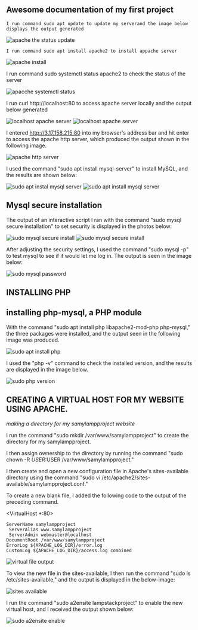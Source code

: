 ## Awesome documentation of my first project

`I run command sudo apt update to update my serverand the image below displays the output generated`

![apache the status update](./images/apache%20status%20update.png)

`I run command sudo apt install apache2 to install appache server`

![apache install](./images/sudo%20apache%20install.png) 

I run command sudo systemctl status apache2 to check the status of the server

![ apacche systemctl status](./images/sudo%20systemctl%20status%20.png)

I run curl http://localhost:80 to access apache server locally and the output below generated

![ localhost apache server](./images/curl%20localhost1.png)
![localhost apache server](./images/curl%20localhost2.png)

I entered http://3.17.158.215:80 into my browser's address bar and hit enter to access the apache http server, which produced the output shown in the following image.

![ apache http server](./images/apache2%20default%20page.png)

I used the command "sudo apt install mysql-server" to install MySQL, and the results are shown below:

![sudo apt instal mysql server](./images/sudo%20mysql%20install.png)
![sudo apt install mysql server](./images/sudo%20mysql%20installation.png)

## Mysql secure installation

The output of an interactive script I ran with the command "sudo mysql secure installation" to set security is displayed in the photos below:

![sudo mysql secure install](./images/mysql%20secure%20install1.png)
![sudo mysql secure install](./images/mysql%20secure%20install2.png)

After adjusting the security settings, I used the command "sudo mysql -p" to test mysql to see if it would let me log in. The output is seen in the image below:

![sudo mysql password](./images/mysql%20pswd%20test.png)

## INSTALLING PHP

## installing php-mysql, a PHP module

With the command "sudo apt install php libapache2-mod-php php-mysql," the three packages were installed, and the output seen in the following image was produced.

![sudo apt install php](./images/sudo%20apt%20install%20php.png)

I used the "php -v" command to check the installed version, and the results are displayed in the image below.

![sudo php version](./images/php%20version.png)

## CREATING A VIRTUAL HOST FOR MY WEBSITE USING APACHE.

*making a directory for my samylampproject website*

I run the command "sudo mkdir /var/www/samylampproject" to create the directory for my samylampproject.

I then assign ownership to the directory by running the command "sudo chown -R $USER:$USER /var/www/samylampproject."

I then create and open a new configuration file in Apache's sites-available directory using the command "sudo vi /etc/apache2/sites-available/samylampproject.conf."

To create a new blank file, I added the following code to the output of the preceding command.

<VirtualHost *:80>

    ServerName samylampproject
     ServerAlias www.samylampproject
     ServerAdmin webmaster@localhost
    DocumentRoot /var/www/samylampproject
    ErrorLog ${APACHE_LOG_DIR}/error.log
    CustomLog ${APACHE_LOG_DIR}/access.log combined
</VirtualHost>

![virtual file output](./images/vitual%20file%20otuput.png)

To view the new file in the sites-available, I then run the command "sudo ls /etc/sites-available," and the output is displayed in the below-image:

![sites available](./images/site%20available%20directory.png)

I run the command "sudo a2ensite lampstackproject" to enable the new virtual host, and I received the output shown below:

![ sudo a2ensite enable](./images/sudo%20a2ensite.png)


